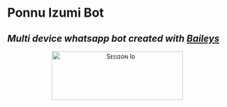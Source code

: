 # Ponnu Izumi Bot
## _Multi device whatsapp bot created with [Baileys](https://github.com/whiskeysockets/Baileys)_
  
<div align="center">
   
<a href="https://izumi.maskser.me/pair"><img align="center" src="https://files.catbox.moe/tv3goq.jpg" alt="Sᴇꜱꜱɪᴏɴ Iᴅ" height="112" width="300" /></a><br>

</div>
